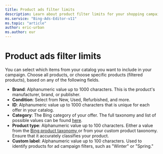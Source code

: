 ```yaml
---
title: Product ads filter limits
description: Learn about product filter limits for your shopping campaigns
ms.service: "Bing-Ads-Editor-v11"
ms.topic: "article"
author: eric-urban
ms.author: eur
---
```


# Product ads filter limits

You can select which items from your catalog you want to include in your campaign. Choose all products, or choose specific products (filtered products), based on any of the following fields.

- **Brand**: Alphanumeric value up to 1000 characters. This is the product's manufacturer, brand, or publisher.
- **Condition**: Select from New, Used, Refurbished, and more.
- **ID**: Alphanumeric value up to 1000 characters that is unique for each offer in your catalog.
- **Category**: The Bing category of your offer. The full taxonomy and list of possible values can be found [here](https://go.microsoft.com/fwlink?LinkId=620783).
- **Product type**: Alphanumeric value up to 100 characters. Either a value from the [        Bing product taxonomy      ](https://go.microsoft.com/fwlink?LinkId=620783) or from your custom product taxonomy. Ensure that it accurately classifies your product.
- **Custom label**: Alphanumeric value up to 100 characters. Used to identify products for ad campaign filters, such as "Winter" or "Spring."


